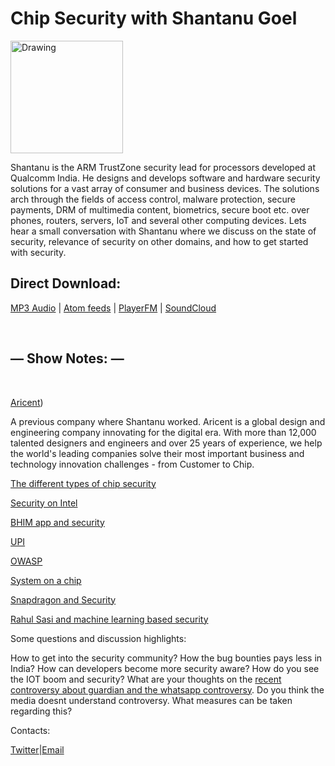 # Chip Security with Shantanu Goel

<img class="img-thumbnail" src="../images/shantanu_ep6.jpg" alt="Drawing" style="width: 180px;"/>

Shantanu is the ARM TrustZone security lead for processors developed at Qualcomm India. He designs and develops software and hardware security solutions for a vast array of consumer and business devices. The solutions arch through the fields of access control, malware protection, secure payments, DRM of multimedia content, biometrics, secure boot etc. over phones, routers, servers, IoT and several other computing devices. Lets hear a small conversation with Shantanu where we discuss on the state of security, relevance of security on other domains, and how to get started with security.

## Direct Download:
[MP3 Audio](http://www.flawcode.com/episode/show/6/ep06_chip_security_with_shantanu.mp3) | [Atom feeds](https://flawcode.com/atom.rss) | [PlayerFM](https://player.fm/series/flawcode-1263695) | [SoundCloud](https://soundcloud.com/flawcode)

&nbsp;

## — Show Notes: —

&nbsp;

[Aricent](https://www.linkedin.com/company-beta/3229/))

A previous company where Shantanu worked. Aricent is a global design and engineering company innovating for the digital era. With more than 12,000 talented designers and engineers and over 25 years of experience, we help the world's leading companies solve their most important business and technology innovation challenges - from Customer to Chip. 

[The different types of chip security](http://www.wisegeek.com/what-are-the-different-types-of-computer-security.htm)

[Security on Intel](http://www.intel.com/content/www/us/en/data-security/security-overview-general-technology.html)

[BHIM app and security](https://sabrangindia.in/article/many-security-holes-bhim-app)

[UPI](https://razorpay.com/upi/)

[OWASP](https://www.owasp.org/index.php/Main_Page)

[System on a chip](https://en.wikipedia.org/wiki/System_on_a_chip)

[Snapdragon and Security](https://www.qualcomm.com/products/snapdragon/security)

[Rahul Sasi and machine learning based security](http://thehackernews.com/2017/01/artificial-Intelligence-cybersecurity.html)

Some questions and discussion highlights:

How to get into the security community? How the bug bounties pays less in India? How can developers become more security aware? How do you see the IOT boom and security? What are your thoughts on the [recent controversy about guardian and the whatsapp controversy][1]. Do you think the media doesnt understand controversy. What measures can be taken regarding this?

Contacts:

[Twitter][2]|[Email][3]

[1]: https://thewire.in/102446/was-the-guardians-whatsapp-reporting-irresponsible-or-fake-news/
[2]: https://twitter.com/shantanugoel 
[3]: shantanu@shantanugoel.com
